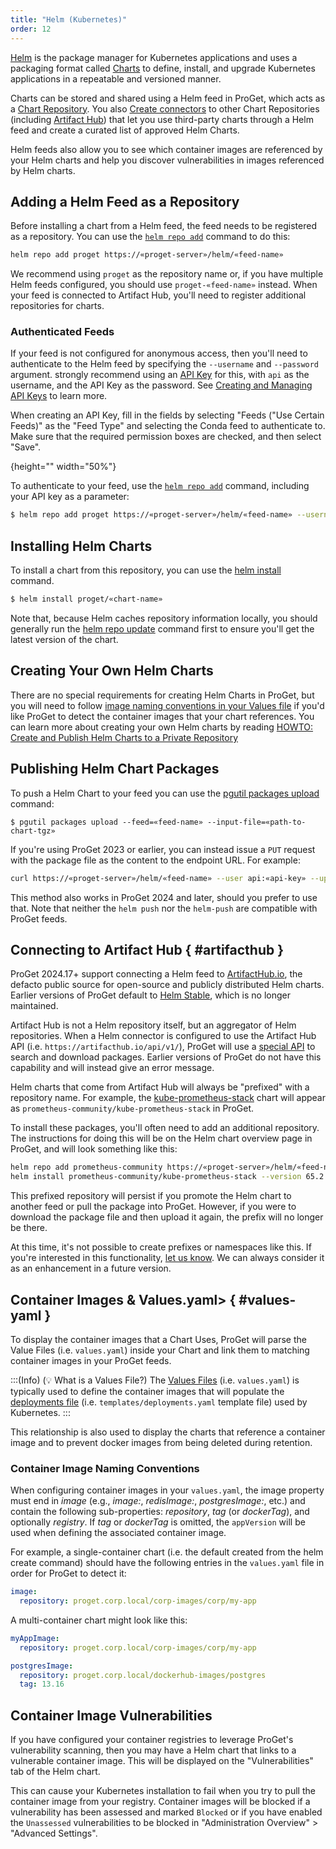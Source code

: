 ```yaml
---
title: "Helm (Kubernetes)"
order: 12
---
```


[Helm](https://helm.sh/) is the package manager for Kubernetes applications and uses a packaging format called [Charts](https://helm.sh/docs/topics/charts/) to define, install, and upgrade Kubernetes applications in a repeatable and versioned manner.

Charts can be stored and shared using a Helm feed in ProGet, which acts as a [Chart Repository](https://helm.sh/docs/topics/chart_repository/). You also [Create connectors](/docs/proget/feeds/connector-overview) to other Chart Repositories (including [Artifact Hub](/docs/proget/feeds/helm#artifacthub)) that let you use third-party charts through a Helm feed and create a curated list of approved Helm Charts.

Helm feeds also allow you to see which container images are referenced by your Helm charts and help you discover vulnerabilities in images referenced by Helm charts.

## Adding a Helm Feed as a Repository

Before installing a chart from a Helm feed, the feed needs to be registered as a repository. You can use the [`helm repo add`](https://helm.sh/docs/helm/helm_repo_add/) command to do this:

```bash
helm repo add proget https://«proget-server»/helm/«feed-name»
```

We recommend using `proget` as the repository name or, if you have multiple Helm feeds configured, you should use `proget-«feed-name»` instead. When your feed is connected to Artifact Hub, you'll need to register additional repositories for charts.
 
### Authenticated Feeds

If your feed is not configured for anonymous access, then you'll need to authenticate to the Helm feed by specifying the `--username` and `--password` argument. strongly recommend using an [API Key](/docs/proget/reference-api/proget-apikeys) for this, with `api` as the username, and the API Key as the password. See [Creating and Managing API Keys](/docs/proget/reference-api/proget-apikeys#creating-and-managing-api-keys) to learn more.

When creating an API Key, fill in the fields by selecting "Feeds ("Use Certain Feeds)" as the "Feed Type" and selecting the Conda feed to authenticate to. Make sure that the required permission boxes are checked, and then select "Save".

![](){height="" width="50%"}

To authenticate to your feed, use the [`helm repo add`](https://helm.sh/docs/helm/helm_repo_add/) command, including your API key as a parameter:

```bash
$ helm repo add proget https://«proget-server»/helm/«feed-name» --username api --password «api-key»
```

## Installing Helm Charts

To install a chart from this repository, you can use the [helm install](https://helm.sh/docs/helm/helm_install/) command. 

```bash
$ helm install proget/«chart-name»
```

Note that, because Helm caches repository information locally, you should generally run the [helm repo update](https://helm.sh/docs/helm/helm_repo_update/) command first to ensure you'll get the latest version of the chart.

## Creating Your Own Helm Charts

There are no special requirements for creating Helm Charts in ProGet, but you will need to follow [image naming conventions in your Values file](#values-yaml) if you'd like ProGet to detect the container images that your chart references. You can learn more about creating your own Helm charts by reading [HOWTO: Create and Publish Helm Charts to a Private Repository](/docs/proget/feeds/helm/howto-helm-publish)

## Publishing Helm Chart Packages

To push a Helm Chart to your feed you can use the [pgutil packages upload](/docs/proget/reference-api/proget-api-packages/proget-api-packages-upload) command:

```
$ pgutil packages upload --feed=«feed-name» --input-file=«path-to-chart-tgz»
```

If you're using ProGet 2023 or earlier, you can instead issue a `PUT` request with the package file as the content to the endpoint URL. For example:

```bash
curl https://«proget-server»/helm/«feed-name» --user api:«api-key» --upload-file «path-to-chart-tgz»
```

This method also works in ProGet 2024 and later, should you prefer to use that. Note that neither the `helm push` nor the  `helm-push` are compatible with ProGet feeds.

## Connecting to Artifact Hub { #artifacthub }

ProGet 2024.17+ support connecting a Helm feed to [ArtifactHub.io](https://artifacthub.io/), the defacto public source for open-source and publicly distributed Helm charts. Earlier versions of ProGet default to [Helm Stable](https://charts.helm.sh/stable/), which is no longer maintained.

Artifact Hub is not a Helm repository itself, but an aggregator of Helm repositories. When a Helm connector is configured to use the Artifact Hub API (i.e. `https://artifacthub.io/api/v1/`), ProGet will use a [special API](https://artifacthub.io/docs/api/) to search and download packages. Earlier versions of ProGet do not have this capability and will instead give an error message.

Helm charts that come from Artifact Hub will always be "prefixed" with a repository name. For example, the [kube-prometheus-stack](https://artifacthub.io/packages/helm/prometheus-community/kube-prometheus-stack) chart will appear as `prometheus-community/kube-prometheus-stack` in ProGet.

To install these packages, you'll often need to add an additional repository. The instructions for doing this will be on the Helm chart overview page in ProGet, and will look something like this:

```bash
helm repo add prometheus-community https://«proget-server»/helm/«feed-name»/prometheus-community
helm install prometheus-community/kube-prometheus-stack --version 65.2.0
```

This prefixed repository will persist if you promote the Helm chart to another feed or pull the package into ProGet. However, if you were to download the package file and then upload it again, the prefix will no longer be there.

At this time, it's not possible to create prefixes or namespaces like this. If you're interested in this functionality, [let us know](https://forums.inedo.com/). We can always consider it as an enhancement in a future version.

## Container Images & Values.yaml> { #values-yaml }

To display the container images that a Chart Uses, ProGet will parse the Value Files (i.e. `values.yaml`) inside your Chart and link them to matching container images in your ProGet feeds. 

:::(Info) (💡 What is a Values File?)
The [Values Files](https://helm.sh/docs/chart_template_guide/values_files/) (i.e. `values.yaml`) is typically used to define the container images that will populate the [deployments file](https://kubernetes.io/docs/concepts/workloads/controllers/deployment/) (i.e. `templates/deployments.yaml` template file) used by Kubernetes.
:::

This relationship is also used to display the charts that reference a container image and to prevent docker images from being deleted during retention.

### Container Image Naming Conventions

When configuring container images in your `values.yaml`, the image property must end in _image_ (e.g., _image:_, _redisImage:_, _postgresImage:_, etc.) and contain the following sub-properties: _repository_, _tag_ (or _dockerTag_), and optionally _registry_.  If _tag_ or _dockerTag_ is omitted, the `appVersion` will be used when defining the associated container image.


For example, a single-container chart (i.e. the default created from the helm create command) should have the following entries in the `values.yaml` file in order for ProGet to detect it:

```yaml
image:
  repository: proget.corp.local/corp-images/corp/my-app
```

A multi-container chart might look like this: 

```yaml
myAppImage:
  repository: proget.corp.local/corp-images/corp/my-app

postgresImage:
  repository: proget.corp.local/dockerhub-images/postgres
  tag: 13.16
```

## Container Image Vulnerabilities

If you have configured your container registries to leverage ProGet's vulnerability scanning, then you may have a Helm chart that links to a vulnerable container image. This will be displayed on the "Vulnerabilities" tab of the Helm chart.

This can cause your Kubernetes installation to fail when you try to pull the container image from your registry. Container images will be blocked if a vulnerability has been assessed and marked `Blocked` or if you have enabled the `Unassessed` vulnerabilities to be blocked in "Administration Overview" > "Advanced Settings".

